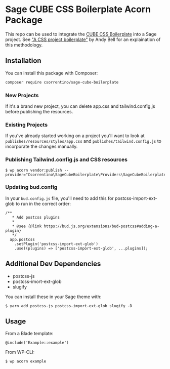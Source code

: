 # Sage CUBE CSS Boilerplate Acorn Package

This repo can be used to integrate the [CUBE CSS Boilerplate](https://github.com/Set-Creative-Studio/cube-boilerplate/tree/main) into a Sage project. See ["A CSS project boilerplate"](https://piccalil.li/blog/a-css-project-boilerplate) by Andy Bell for an explaination of this methodology.

## Installation

You can install this package with Composer:

```bash
composer require csorrentino/sage-cube-boilerplate
```

### New Projects

If it's a brand new project, you can delete app.css and tailwind.config.js before publishing the resources. 

### Existing Projects
If you've already started working on a project you'll want to look at `publishes/resources/styles/app.css` and `publishes/tailwind.config.js` to incorporate the changes manually.

### Publishing Tailwind.config.js and CSS resources

```shell
$ wp acorn vendor:publish --provider="Csorrentino\SageCubeBoilerplate\Providers\SageCubeBoilerplateServiceProvider"
```
### Updating bud.config

In your `bud.config.js` file, you'll need to add this for postcss-import-ext-glob to run in the correct order:

```
/**
   * Add postcss plugins
   *
   * @see {@link https://bud.js.org/extensions/bud-postcss#adding-a-plugin}
   */
  app.postcss
    .setPlugin('postcss-import-ext-glob')
    .use((plugins) => ['postcss-import-ext-glob', ...plugins]);
```
## Additional Dev Dependencies

- postcss-js
- postcss-imort-ext-glob
- slugify

You can install these in your Sage theme with:

```shell
$ yarn add postcss-js postcss-import-ext-glob slugify -D
```


## Usage

From a Blade template:

```blade
@include('Example::example')
```

From WP-CLI:

```shell
$ wp acorn example
```
